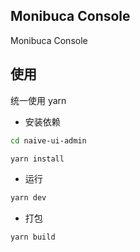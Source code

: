 ## Monibuca Console

Monibuca Console

## 使用

统一使用 yarn

- 安装依赖

```bash
cd naive-ui-admin

yarn install

```

- 运行

```bash
yarn dev
```

- 打包

```bash
yarn build
```
